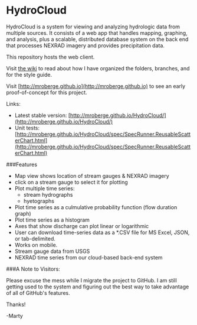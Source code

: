 HydroCloud
==========
HydroCloud is a system for viewing and analyzing hydrologic data from multiple sources. It consists of a web app that handles mapping, graphing, and analysis, plus a scalable, distributed database system on the back end that processes NEXRAD imagery and provides precipitation data.

This repository hosts the web client.

Visit [the wiki](https://github.com/mroberge/HydroCloud/wiki) to read about how I have organized the folders, branches, and for the style guide.

Visit [http://mroberge.github.io](http://mroberge.github.io) to see an early proof-of-concept for this project. 

Links:
* Latest stable version: [http://mroberge.github.io/HydroCloud/](http://mroberge.github.io/HydroCloud/)
* Unit tests: [http://mroberge.github.io/HydroCloud/spec/SpecRunner.ReusableScatterChart.html](http://mroberge.github.io/HydroCloud/spec/SpecRunner.ReusableScatterChart.html)

###Features
* Map view shows location of stream gauges & NEXRAD imagery
* click on a stream gauge to select it for plotting
* Plot multiple time series:
  * stream hydrographs
  * hyetographs
* Plot time series as a culmulative probability function (flow duration graph)
* Plot time series as a histogram
* Axes that show discharge can plot linear or logarithmic
* User can download time-series data as a *.CSV file for MS Excel, JSON, or tab-delimited.
* Works on mobile.
* Stream gauge data from USGS
* NEXRAD time series from our cloud-based back-end system

###A Note to Visitors:

Please excuse the mess while I migrate the project to GitHub. I am still getting used to the system and figuring out the best way to take advantage of all of GitHub's features.

Thanks!

-Marty
